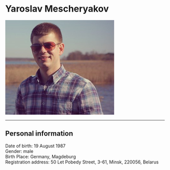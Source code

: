 # Yaroslav Mescheryakov

![My photo](./images/avatar.png "Yaroslav Mescheryakov")
***  

## Personal information  
Date of birth: 19 August 1987  
Gender: male  
Birth Place: Germany, Magdeburg  
Registration address: 50 Let Pobedy Street, 3-61, Minsk, 220056, Belarus
